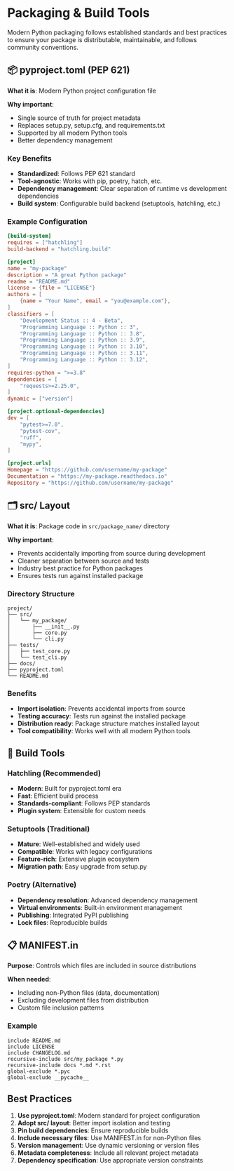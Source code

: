 # Packaging & Build Tools

Modern Python packaging follows established standards and best practices to ensure your package is distributable, maintainable, and follows community conventions.

## 📦 pyproject.toml (PEP 621)

**What it is**: Modern Python project configuration file

**Why important**:
- Single source of truth for project metadata
- Replaces setup.py, setup.cfg, and requirements.txt
- Supported by all modern Python tools
- Better dependency management

### Key Benefits
- **Standardized**: Follows PEP 621 standard
- **Tool-agnostic**: Works with pip, poetry, hatch, etc.
- **Dependency management**: Clear separation of runtime vs development dependencies
- **Build system**: Configurable build backend (setuptools, hatchling, etc.)

### Example Configuration
```toml
[build-system]
requires = ["hatchling"]
build-backend = "hatchling.build"

[project]
name = "my-package"
description = "A great Python package"
readme = "README.md"
license = {file = "LICENSE"}
authors = [
    {name = "Your Name", email = "you@example.com"},
]
classifiers = [
    "Development Status :: 4 - Beta",
    "Programming Language :: Python :: 3",
    "Programming Language :: Python :: 3.8",
    "Programming Language :: Python :: 3.9",
    "Programming Language :: Python :: 3.10",
    "Programming Language :: Python :: 3.11",
    "Programming Language :: Python :: 3.12",
]
requires-python = ">=3.8"
dependencies = [
    "requests>=2.25.0",
]
dynamic = ["version"]

[project.optional-dependencies]
dev = [
    "pytest>=7.0",
    "pytest-cov",
    "ruff",
    "mypy",
]

[project.urls]
Homepage = "https://github.com/username/my-package"
Documentation = "https://my-package.readthedocs.io"
Repository = "https://github.com/username/my-package"
```

## 🗂️ src/ Layout

**What it is**: Package code in `src/package_name/` directory

**Why important**:
- Prevents accidentally importing from source during development
- Cleaner separation between source and tests
- Industry best practice for Python packages
- Ensures tests run against installed package

### Directory Structure
```
project/
├── src/
│   └── my_package/
│       ├── __init__.py
│       ├── core.py
│       └── cli.py
├── tests/
│   ├── test_core.py
│   └── test_cli.py
├── docs/
├── pyproject.toml
└── README.md
```

### Benefits
- **Import isolation**: Prevents accidental imports from source
- **Testing accuracy**: Tests run against the installed package
- **Distribution ready**: Package structure matches installed layout
- **Tool compatibility**: Works well with all modern Python tools

## 🔧 Build Tools

### Hatchling (Recommended)
- **Modern**: Built for pyproject.toml era
- **Fast**: Efficient build process
- **Standards-compliant**: Follows PEP standards
- **Plugin system**: Extensible for custom needs

### Setuptools (Traditional)
- **Mature**: Well-established and widely used
- **Compatible**: Works with legacy configurations
- **Feature-rich**: Extensive plugin ecosystem
- **Migration path**: Easy upgrade from setup.py

### Poetry (Alternative)
- **Dependency resolution**: Advanced dependency management
- **Virtual environments**: Built-in environment management
- **Publishing**: Integrated PyPI publishing
- **Lock files**: Reproducible builds

## 📋 MANIFEST.in

**Purpose**: Controls which files are included in source distributions

**When needed**:
- Including non-Python files (data, documentation)
- Excluding development files from distribution
- Custom file inclusion patterns

### Example
```
include README.md
include LICENSE
include CHANGELOG.md
recursive-include src/my_package *.py
recursive-include docs *.md *.rst
global-exclude *.pyc
global-exclude __pycache__
```

## Best Practices

1. **Use pyproject.toml**: Modern standard for project configuration
2. **Adopt src/ layout**: Better import isolation and testing
3. **Pin build dependencies**: Ensure reproducible builds
4. **Include necessary files**: Use MANIFEST.in for non-Python files
5. **Version management**: Use dynamic versioning or version files
6. **Metadata completeness**: Include all relevant project metadata
7. **Dependency specification**: Use appropriate version constraints
